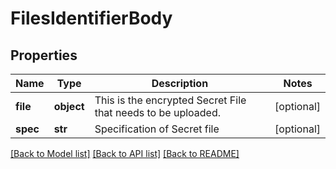 # FilesIdentifierBody

## Properties
Name | Type | Description | Notes
------------ | ------------- | ------------- | -------------
**file** | **object** | This is the encrypted Secret File that needs to be uploaded. | [optional] 
**spec** | **str** | Specification of Secret file | [optional] 

[[Back to Model list]](../README.md#documentation-for-models) [[Back to API list]](../README.md#documentation-for-api-endpoints) [[Back to README]](../README.md)

